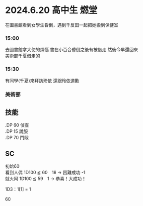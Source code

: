 # 2024.6.20 高中生 燃堂
在圖書館看到女學生昏倒，遇到千反田一起把她搬到保健室  

  
### 15:00  
去圖書館拿大使的煩惱 書在小百合昏倒之後有被借走 然後今早還回來  
美術部千夏借走的

### 15:30  
有同學(千夏)來拜訪玲依 還跟玲依道歉  


### 美術部  



## 技能  
.DP 60 偵查  
.DP 15 說服  
.DP 70 鬥毆  




## SC 
初始60  
看到人偶 1D100 ≦ 60　18 → 困難成功 -1  
就火阿 1D100 ≦ 59　1 → 恭喜！大成功！ 

1D3：1[1] = 1

60